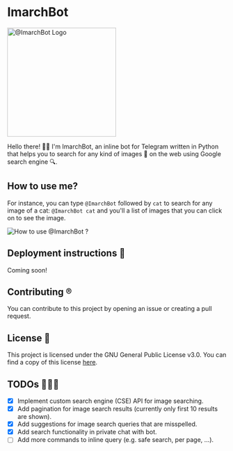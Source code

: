 # ImarchBot

<img src="https://github.com/Qiamast/ImarchBot/blob/main/assets/ImarchBot-Logo-v3-transprant.png" alt="@ImarchBot Logo" width=250/>

Hello there! 👋🏻 I'm ImarchBot, an inline bot for Telegram written in Python that helps you to search
for any kind of images 🤯 on the web using Google search engine 🔍.

## How to use me?

For instance, you can type `@ImarchBot` followed by `cat` to search for any image of a cat:
`@ImarchBot cat` and you'll a list of images that you can click on to see the image.

![How to use @ImarchBot ? ](https://github.com/Qiamast/ImarchBot/blob/main/assets/How%20To%20%40Imarchbot%20Work.gif)

## Deployment instructions 🚀

Coming soon!

## Contributing ®️

You can contribute to this project by opening an issue or creating a pull request.

## License 📝

This project is licensed under the GNU General Public License v3.0.
You can find a copy of this license [here](LICENSE).

## TODOs 👨🏻‍💻

- [x] Implement custom search engine (CSE) API for image searching.
- [x] Add pagination for image search results (currently only first 10 results are shown).
- [x] Add suggestions for image search queries that are misspelled.
- [x] Add search functionality in private chat with bot.
- [ ] Add more commands to inline query (e.g. safe search, per page, ...).
